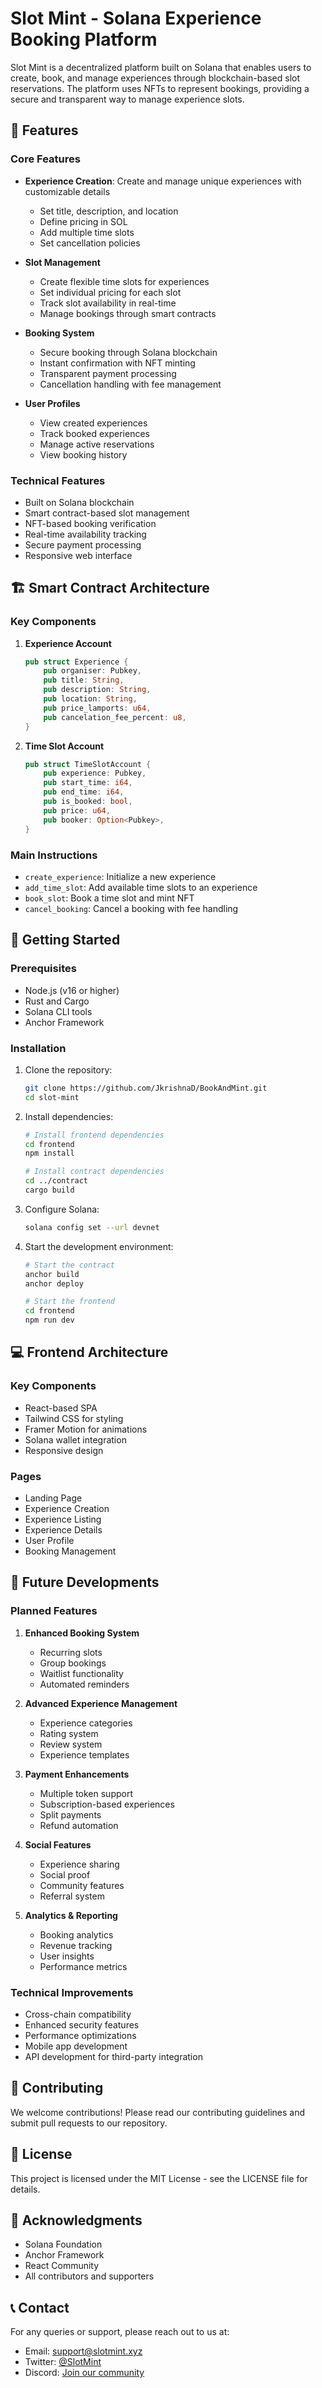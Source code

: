 # Slot Mint - Solana Experience Booking Platform

Slot Mint is a decentralized platform built on Solana that enables users to create, book, and manage experiences through blockchain-based slot reservations. The platform uses NFTs to represent bookings, providing a secure and transparent way to manage experience slots.

## 🌟 Features

### Core Features
- **Experience Creation**: Create and manage unique experiences with customizable details
  - Set title, description, and location
  - Define pricing in SOL
  - Add multiple time slots
  - Set cancellation policies

- **Slot Management**
  - Create flexible time slots for experiences
  - Set individual pricing for each slot
  - Track slot availability in real-time
  - Manage bookings through smart contracts

- **Booking System**
  - Secure booking through Solana blockchain
  - Instant confirmation with NFT minting
  - Transparent payment processing
  - Cancellation handling with fee management

- **User Profiles**
  - View created experiences
  - Track booked experiences
  - Manage active reservations
  - View booking history

### Technical Features
- Built on Solana blockchain
- Smart contract-based slot management
- NFT-based booking verification
- Real-time availability tracking
- Secure payment processing
- Responsive web interface

## 🏗️ Smart Contract Architecture

### Key Components

1. **Experience Account**
   ```rust
   pub struct Experience {
       pub organiser: Pubkey,
       pub title: String,
       pub description: String,
       pub location: String,
       pub price_lamports: u64,
       pub cancelation_fee_percent: u8,
   }
   ```

2. **Time Slot Account**
   ```rust
   pub struct TimeSlotAccount {
       pub experience: Pubkey,
       pub start_time: i64,
       pub end_time: i64,
       pub is_booked: bool,
       pub price: u64,
       pub booker: Option<Pubkey>,
   }
   ```

### Main Instructions
- `create_experience`: Initialize a new experience
- `add_time_slot`: Add available time slots to an experience
- `book_slot`: Book a time slot and mint NFT
- `cancel_booking`: Cancel a booking with fee handling

## 🚀 Getting Started

### Prerequisites
- Node.js (v16 or higher)
- Rust and Cargo
- Solana CLI tools
- Anchor Framework

### Installation

1. Clone the repository:
   ```bash
   git clone https://github.com/JkrishnaD/BookAndMint.git
   cd slot-mint
   ```

2. Install dependencies:
   ```bash
   # Install frontend dependencies
   cd frontend
   npm install

   # Install contract dependencies
   cd ../contract
   cargo build
   ```

3. Configure Solana:
   ```bash
   solana config set --url devnet
   ```

4. Start the development environment:
   ```bash
   # Start the contract
   anchor build
   anchor deploy

   # Start the frontend
   cd frontend
   npm run dev
   ```

## 💻 Frontend Architecture

### Key Components
- React-based SPA
- Tailwind CSS for styling
- Framer Motion for animations
- Solana wallet integration
- Responsive design

### Pages
- Landing Page
- Experience Creation
- Experience Listing
- Experience Details
- User Profile
- Booking Management

## 🔮 Future Developments

### Planned Features
1. **Enhanced Booking System**
   - Recurring slots
   - Group bookings
   - Waitlist functionality
   - Automated reminders

2. **Advanced Experience Management**
   - Experience categories
   - Rating system
   - Review system
   - Experience templates

3. **Payment Enhancements**
   - Multiple token support
   - Subscription-based experiences
   - Split payments
   - Refund automation

4. **Social Features**
   - Experience sharing
   - Social proof
   - Community features
   - Referral system

5. **Analytics & Reporting**
   - Booking analytics
   - Revenue tracking
   - User insights
   - Performance metrics

### Technical Improvements
- Cross-chain compatibility
- Enhanced security features
- Performance optimizations
- Mobile app development
- API development for third-party integration

## 🤝 Contributing

We welcome contributions! Please read our contributing guidelines and submit pull requests to our repository.

## 📝 License

This project is licensed under the MIT License - see the LICENSE file for details.

## 🙏 Acknowledgments

- Solana Foundation
- Anchor Framework
- React Community
- All contributors and supporters

## 📞 Contact

For any queries or support, please reach out to us at:
- Email: support@slotmint.xyz
- Twitter: [@SlotMint](https://twitter.com/slotmint)
- Discord: [Join our community](https://discord.gg/slotmint) 
